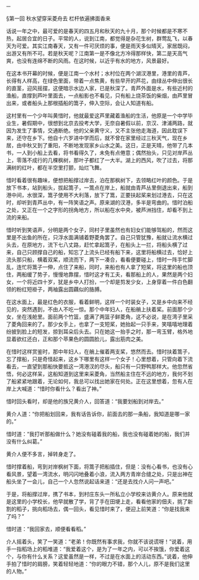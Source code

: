     一 

   §第一回 秋水望穿采菱舟去 栏杆依遍拂面香来

   话说一年之中，最可爱的是春天的四五月和秋天的九十月，那个时候都是不寒不热，起居合宜的日子。平常的人，说到江南，都觉得是杂花生树，群莺乱飞，以春天为可爱。其实江南春天，又有一件可厌烦的事，便是雨天多似晴天，家居既闷，出游又有所不可。若是秋天呢？江南第一是不像北方冷得那样快，第二是天高气爽，也没有连绵不断的风雨。在这时候，以近乎有水的地方，风景最好。

   在这本书开幕的时候，便是江南一个水村；水村位在两个湖汊港里，港里的青芦，长得有人样高，在绿色里面，带着一点焦黄，有些早开的芦花，由绿丛中伸出很长的直茎，迎风摇摆，这便暗示水边人家，已是秋深了。青芦外面是水，有些近村的渔船，直撑到芦叶里面去，一点船影也不看见，只有船上烧茶饭的柴烟，由芦里冒出来，或者船头上那根插船的篙子，伸入空际，会让人知道有船。

   这村里有一个少年叫黄惜时，他就最爱这芦里藏着渔船的生活，他原是一个中学毕业生，暑假期中，很想到北京去投考大学，无奈自暑假以前，京汉、津浦两路，就因为发生了事情，交通断绝。他的父亲黄守义，又不主张他走海道，因此耽误下来，还守在乡下。他自十六岁进中学而后，就不曾在家里经过三秋天气，现在乡居，由中秋又到了重阳，不断地发现家乡山水之美。这日，正是天晴，他带了几本书，一人到小船上去看，将书看得久了，未免有点倦意；偶然抬头，只见对岸芦丛上，零落不成行的几棵枫树，那叶子都红了一大半。湖上的西风，吹了过去，将那满树的红叶，都在半空里打颤，灿烂飞舞。

   惜时看着很有趣味，便想把船撑过岸去，泊在那枫树下，去领略红叶的颜色。于是放下书本，站到船头，拔起篙子，一篙点在岸上，船就由青芦丛里倒退出来，船到港中间，水很深，篙子使用不大利落，放下了篙，正要扶起桨来划过港去，只在这时，却听到青芦丛中，有一阵笑语之声。原来湖的汊港，多半是弯曲的。惜时泊船之处，又正在一个之字形的拐角地方，所以船在水中央，被芦洲挡住，却看不到上流的来船。

   惜时听到笑语声，分明是两个女子，同村子里虽然也有妇女们能够驾船的，然而这里是不出鱼的所在，只浮水面满铺着野菱角罢了。自己只管犹豫，船就让流水横过头去，在原地方，流下七八丈路，赶忙拿起篙子，在船头上一拦，将船头横了过来，自己只顾撑自己的船，知忘了上流头已经有船下来，这里将船横过去，恰好上流头那只船，横着双桨，顺流而下，两下一凑合，看看便要碰上，惜时一阵手忙脚乱，连忙将篙子一伸，点住了来船，同时，来船也有人拿了短桨，将这里的船也顶住，两船缓了势子，慢慢地靠摆，惜时这才有工夫，看那船上的人，果然是两个妇女，一个将近四十岁，犹是乡中人打扮，一个却是剪发少女，上身穿着一件白色翻领的粉红短褂子，两袖露出圆藕似的胳膊。

   在这水面上，最是红色的衣服，看着鲜明，这样一个时装女子，又是乡中向来不经见的，突然遇到，不由人不吃一惊。那个中年妇人，在船艄上扶着桨。前面那个少女，坐在浅舱里。面前两个竹篮，盛满了两篮子鲜菱角，这不必说，是在湾子里采了菱角回来的了。那少女手上，也拿了一支短桨，她抬起一只手来，笑嘻嘻地理着纷披到脸上的短发，掠到耳朵后头去。只在她这一抬手之时，那一弯玉臂，格外地显着欲红还白，正和那个苹果色的圆圆脸儿，露出筋肉之美。

   在惜时这样赏鉴时，那中年妇人，在艄上催着两支桨，悠然而去。惜时扶着篙子，忘了撑船，只是奇怪起来，这乡下哪里有这样一个女子！心里想着，只管向着下流看去，一直望到那船快要抵这一湾港汊的尽头，船只有一只野鸭那样大。他忽然省悟，何必这样呆，这船知道到这里来采菱角，当然船主住在不远的地方，我何不划了船紧紧地跟着，无论如何，我总可以找出她家在何处。正在这里想着，忽有人在岸上大喊道：“惜时你看什么？看出了神。”

   惜时回头看时，却是他的族兄黄介人，回答道：“我要划船到对岸去。”

   黄介人道：“你把船划回来，我有话告诉你，前面去的那一条船，我知道是哪一家的。”

   惜时道：“我打听那船做什么？她没有碰着我的船，我也没有碰着她的船，我们并没有什么纠葛。”

   黄介人便不多言，掉转身走了。

   惜时撑着船，弯到对岸枫树下面，将篙子把船插住，但是：没有心看书，也没有心看风景，望着一湾流水，明闪闪地叠着小浪，流入两方青岸合缝之处，只是出神在船头坐了一会儿，自己一个人忽然说起话来道：“还是去找介人问一声吧。”

   于是，将船撑过岸，携了书本，到村庄东头一所私立小学校来访黄介人。原来他就是这里的小学校长，他早就散了学，背了手在田埂上走，看看他家的佃夫，挑了新割的稻子，挑向稻场去，偶一回头，看见惜时来了，便迎上前笑道：“你是找我来了吗？”

   惜时道：“我回家去，顺便看看稻。”

   介人摇着头，笑了一笑道：“老弟！你既然有事求我，你就不该说谎呀！”说着，用手一指稻场上的稻堆道：“我爱着这个，是为了一年之内，可以不挨饿，你爱着这个，与你有什么关系？这爱虽然是一样，不过是在水面上的活动东西。”说着，他伸手拍了惜时的肩膀，笑着轻轻地道：“你的眼力不错，那个人儿，原不是我们这里的人物。”

